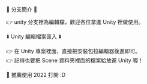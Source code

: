 🔀 分支簡介 🔀

👉 unity 分支裡為編輯檔，歡迎各位拿進 Unity 裡做使用。

⬇️ Unity 編輯檔案匯入 ⬇️

👉 在 Unity 專案裡面，直接把安裝包拉編輯器後進即可。  
👉 記得也要把 Scene 資料夾裡面的檔案給放進 Unity 喔！

🎇 推薦使用 2022 打開 :D
